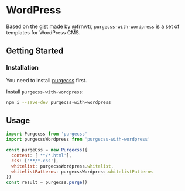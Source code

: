 # WordPress

Based on the [gist](https://gist.github.com/frnwtr/5647673bb15ca8893642469d3b400cba) made by @frnwtr, `purgecss-with-wordpress` is a set of templates for WordPress CMS.

## Getting Started

### Installation

You need to install [purgecss](https://github.com/FullHuman/purgecss) first.

Install `purgecss-with-wordpress`:

```bash
npm i --save-dev purgecss-with-wordpress
```

## Usage

```javascript
import Purgecss from 'purgecss'
import purgecssWordpress from 'purgecss-with-wordpress'

const purgeCss = new Purgecss({
  content: ['**/*.html'],
  css: ['**/*.css'],
  whitelist: purgecssWordpress.whitelist,
  whitelistPatterns: purgecssWordpress.whitelistPatterns
})
const result = purgecss.purge()
```

